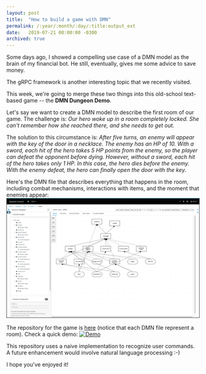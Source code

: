 ```yaml
---
layout: post
title:  "How to build a game with DMN"
permalink: /:year/:month/:day/:title:output_ext
date:   2019-07-21 00:00:00 -0300
archived: true
---
```


Some days ago, I showed a compelling use case of a DMN model as the brain of my financial bot. He still, eventually, gives me some advice to save money.
 
The gRPC framework is another interesting topic that we recently visited.
 
This week, we're going to merge these two things into this old-school text-based game -- the **DMN Dungeon Demo**.
 
Let's say we want to create a DMN model to describe the first room of our game. The challenge is: _Our hero woke up in a room completely locked. She can't remember how she reached there, and she needs to get out._

The solution to this circumstance is: _After five turns, an enemy will appear with the key of the door in a necklace. The enemy has an HP of 10.
With a sword, each hit of the hero takes 5 HP points from the enemy, so the player can defeat the opponent before dying.
However, without a sword, each hit of the hero takes only 1 HP. In this case, the hero dies before the enemy.
With the enemy defeat, the hero can finally open the door with the key._

Here's the DMN file that describes everything that happens in the room, including combat mechanisms, interactions with items, and the moment that enemies appear:
![DMN file that describes everything that happens](/assets/dmn-file-ddd.png "DMN file that describes everything that happens")

The repository for the game is [here](https://github.com/karreiro/ddd) (notice that each DMN file represent a room). Check a quick demo:
[![Demo](/assets/ddd-demo.gif "Demo")](/assets/ddd-demo.gif)

This repository uses a naive implementation to recognize user commands. A future enhancement would involve natural language processing :-)

I hope you've enjoyed it!
